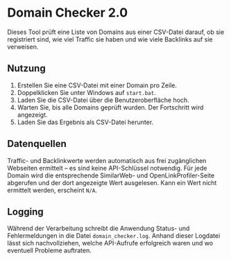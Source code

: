 # Domain Checker 2.0

Dieses Tool prüft eine Liste von Domains aus einer CSV-Datei darauf,
ob sie registriert sind, wie viel Traffic sie haben und wie viele
Backlinks auf sie verweisen.

## Nutzung

1. Erstellen Sie eine CSV-Datei mit einer Domain pro Zeile.
2. Doppelklicken Sie unter Windows auf `start.bat`.
3. Laden Sie die CSV-Datei über die Benutzeroberfläche hoch.
4. Warten Sie, bis alle Domains geprüft wurden. Der Fortschritt wird angezeigt.
5. Laden Sie das Ergebnis als CSV-Datei herunter.

## Datenquellen

Traffic- und Backlinkwerte werden automatisch aus frei zugänglichen
Webseiten ermittelt – es sind keine API-Schlüssel notwendig. Für jede
Domain wird die entsprechende SimilarWeb- und OpenLinkProfiler-Seite
abgerufen und der dort angezeigte Wert ausgelesen. Kann ein Wert nicht
ermittelt werden, erscheint `N/A`.

## Logging

Während der Verarbeitung schreibt die Anwendung Status- und Fehlermeldungen
in die Datei `domain_checker.log`. Anhand dieser Logdatei lässt sich
nachvollziehen, welche API-Aufrufe erfolgreich waren und wo eventuell
Probleme auftraten.

